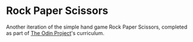 # Rock Paper Scissors

Another iteration of the simple hand game Rock Paper Scissors, completed as part of [The Odin Project](https://www.theodinproject.com/)'s curriculum.
